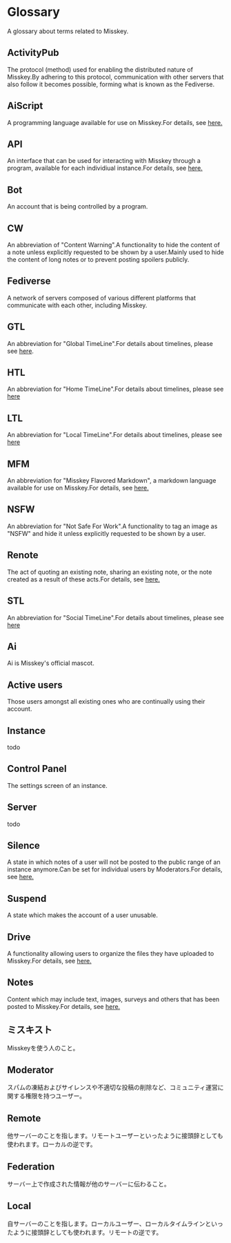 # Glossary
A glossary about terms related to Misskey.

## ActivityPub
The protocol (method) used for enabling the distributed nature of Misskey.By adhering to this protocol, communication with other servers that also follow it becomes possible, forming what is known as the Fediverse.

## AiScript
A programming language available for use on Misskey.For details, see [here.](../advanced/aiscript)

## API
An interface that can be used for interacting with Misskey through a program, available for each individiual instance.For details, see [here.](../advanced/api)

## Bot
An account that is being controlled by a program.

## CW
An abbreviation of "Content Warning".A functionality to hide the content of a note unless explicitly requested to be shown by a user.Mainly used to hide the content of long notes or to prevent posting spoilers publicly.

## Fediverse
A network of servers composed of various different platforms that communicate with each other, including Misskey.

## GTL
An abbreviation for "Global TimeLine".For details about timelines, please see [here](../features/timeline).

## HTL
An abbreviation for "Home TimeLine".For details about timelines, please see [here](../features/timeline)

## LTL
An abbreviation for "Local TimeLine".For details about timelines, please see [here](../features/timeline)

## MFM
An abbreviation for "Misskey Flavored Markdown", a markdown language available for use on Misskey.For details, see [here.](../features/mfm)

## NSFW
An abbreviation for "Not Safe For Work".A functionality to tag an image as "NSFW" and hide it unless explicitly requested to be shown by a user.

## Renote
The act of quoting an existing note, sharing an existing note, or the note created as a result of these acts.For details, see [here.](../features/note)

## STL
An abbreviation for "Social TimeLine".For details about timelines, please see [here](../features/timeline)

## Ai
Ai is Misskey's official mascot.

## Active users
Those users amongst all existing ones who are continually using their account.

## Instance
todo

## Control Panel
The settings screen of an instance.

## Server
todo

## Silence
A state in which notes of a user will not be posted to the public range of an instance anymore.Can be set for individual users by Moderators.For details, see [here.](../features/silence)

## Suspend
A state which makes the account of a user unusable.

## Drive
A functionality allowing users to organize the files they have uploaded to Misskey.For details, see [here.](../features/drive)

## Notes
Content which may include text, images, surveys and others that has been posted to Misskey.For details, see [here.](../features/note)

## ミスキスト
Misskeyを使う人のこと。

## Moderator
スパムの凍結およびサイレンスや不適切な投稿の削除など、コミュニティ運営に関する権限を持つユーザー。

## Remote
他サーバーのことを指します。リモートユーザーといったように接頭辞としても使われます。ローカルの逆です。

## Federation
サーバー上で作成された情報が他のサーバーに伝わること。

## Local
自サーバーのことを指します。ローカルユーザー、ローカルタイムラインといったように接頭辞としても使われます。リモートの逆です。
